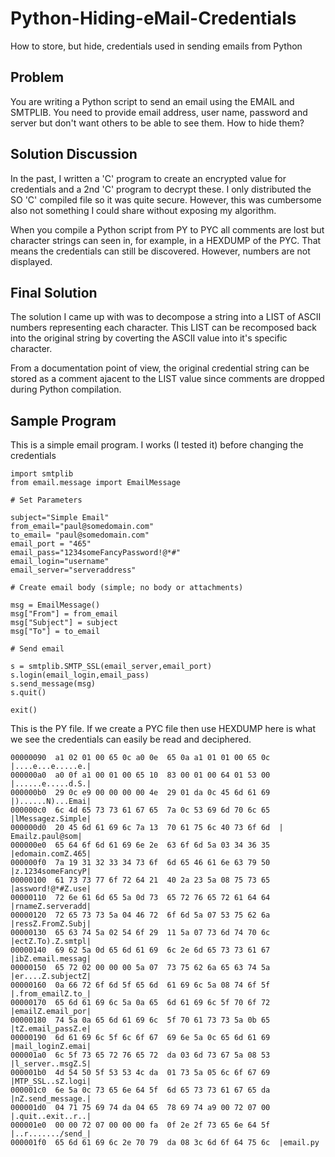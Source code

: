 # Python-Hiding-eMail-Credentials
How to store, but hide, credentials used in sending emails from Python

## Problem
You are writing a Python script to send an email using the EMAIL and SMTPLIB. You need to provide email address, user name, password and server but don't want others to be able to see them. How to hide them?

## Solution Discussion
In the past, I written a 'C' program to create an encrypted value for credentials and a 2nd 'C' program to decrypt these. I only distributed the SO 'C' compiled file so it was quite secure. However, this was cumbersome also not something I could share without exposing my algorithm.

When you compile a Python script from PY to PYC all comments are lost but character strings can seen in, for example, in a HEXDUMP of the PYC. That means the credentials can still be discovered. However, numbers are not displayed.

## Final Solution

The solution I came up with was to decompose a string into a LIST of ASCII numbers representing each character. This LIST can be recomposed back into the original string by coverting the ASCII value into it's specific character.

From a documentation point of view, the original credential string can be stored as a comment ajacent to the LIST value since comments are dropped during Python compilation.

## Sample Program

This is a simple email program. I works (I tested it) before changing the credentials
```
import smtplib
from email.message import EmailMessage

# Set Parameters

subject="Simple Email"
from_email="paul@somedomain.com"
to_email= "paul@somedomain.com"
email_port = "465"
email_pass="1234someFancyPassword!@*#"
email_login="username"
email_server="serveraddress"

# Create email body (simple; no body or attachments)

msg = EmailMessage()
msg["From"] = from_email
msg["Subject"] = subject
msg["To"] = to_email

# Send email

s = smtplib.SMTP_SSL(email_server,email_port)
s.login(email_login,email_pass)
s.send_message(msg)
s.quit()

exit()

```
This is the PY file. If we create a PYC file then use HEXDUMP here is what we see the credentials can easily be read and deciphered.

```
00000090  a1 02 01 00 65 0c a0 0e  65 0a a1 01 01 00 65 0c  |....e...e.....e.|
000000a0  a0 0f a1 00 01 00 65 10  83 00 01 00 64 01 53 00  |......e.....d.S.|
000000b0  29 0c e9 00 00 00 00 4e  29 01 da 0c 45 6d 61 69  |)......N)...Emai|
000000c0  6c 4d 65 73 73 61 67 65  7a 0c 53 69 6d 70 6c 65  |lMessagez.Simple|
000000d0  20 45 6d 61 69 6c 7a 13  70 61 75 6c 40 73 6f 6d  | Emailz.paul@som|
000000e0  65 64 6f 6d 61 69 6e 2e  63 6f 6d 5a 03 34 36 35  |edomain.comZ.465|
000000f0  7a 19 31 32 33 34 73 6f  6d 65 46 61 6e 63 79 50  |z.1234someFancyP|
00000100  61 73 73 77 6f 72 64 21  40 2a 23 5a 08 75 73 65  |assword!@*#Z.use|
00000110  72 6e 61 6d 65 5a 0d 73  65 72 76 65 72 61 64 64  |rnameZ.serveradd|
00000120  72 65 73 73 5a 04 46 72  6f 6d 5a 07 53 75 62 6a  |ressZ.FromZ.Subj|
00000130  65 63 74 5a 02 54 6f 29  11 5a 07 73 6d 74 70 6c  |ectZ.To).Z.smtpl|
00000140  69 62 5a 0d 65 6d 61 69  6c 2e 6d 65 73 73 61 67  |ibZ.email.messag|
00000150  65 72 02 00 00 00 5a 07  73 75 62 6a 65 63 74 5a  |er....Z.subjectZ|
00000160  0a 66 72 6f 6d 5f 65 6d  61 69 6c 5a 08 74 6f 5f  |.from_emailZ.to_|
00000170  65 6d 61 69 6c 5a 0a 65  6d 61 69 6c 5f 70 6f 72  |emailZ.email_por|
00000180  74 5a 0a 65 6d 61 69 6c  5f 70 61 73 73 5a 0b 65  |tZ.email_passZ.e|
00000190  6d 61 69 6c 5f 6c 6f 67  69 6e 5a 0c 65 6d 61 69  |mail_loginZ.emai|
000001a0  6c 5f 73 65 72 76 65 72  da 03 6d 73 67 5a 08 53  |l_server..msgZ.S|
000001b0  4d 54 50 5f 53 53 4c da  01 73 5a 05 6c 6f 67 69  |MTP_SSL..sZ.logi|
000001c0  6e 5a 0c 73 65 6e 64 5f  6d 65 73 73 61 67 65 da  |nZ.send_message.|
000001d0  04 71 75 69 74 da 04 65  78 69 74 a9 00 72 07 00  |.quit..exit..r..|
000001e0  00 00 72 07 00 00 00 fa  0f 2e 2f 73 65 6e 64 5f  |..r......./send_|
000001f0  65 6d 61 69 6c 2e 70 79  da 08 3c 6d 6f 64 75 6c  |email.py
```

